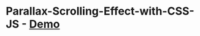 # Parallax-Scrolling-Effect-with-CSS-JS - [Demo](https://dorkatzir.github.io/Parallax-Scrolling-Effect-with-CSS-JS)
